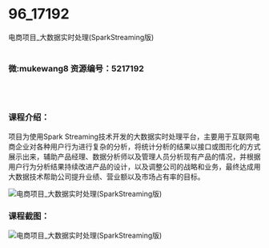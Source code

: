 # 96_17192
电商项目_大数据实时处理(SparkStreaming版)
<br/></br>
<h3>微:mukewang8 资源编号：5217192</h3>
<br/></br>
<h3>课程介绍：</h3>
<p>项目为使用Spark Streaming技术开发的<a title="查看与 大数据实时处理 相关的文章" target="_blank">大数据实时处理</a>平台，主要用于互联网电商企业对各种用户行为进行复杂的分析，将统计分析的结果以接口或图形化的方式展示出来，辅助产品经理、数据分析师以及管理人员分析现有产品的情况，并根据用户行为分析结果持续改进产品的设计，以及调整公司的战略和业务，最终达成用大数据技术帮助公司提升业绩、营业额以及市场占有率的目标。</p>
<p><img src="https://www.ko996.com/wp-content/uploads/img/2020/12/1-118.png" alt="电商项目_大数据实时处理(SparkStreaming版)"></p>
<div class="info-desc">
<h3>课程截图：</h3>
<p><img src="https://www.ko996.com/wp-content/uploads/img/2020/12/2-108.png" alt="电商项目_大数据实时处理(SparkStreaming版)"></p>


			
</div>
